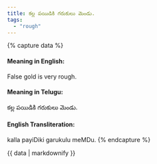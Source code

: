 ```yaml
---
title: కల్ల పయిడికి గరుకులు మెండు.
tags:
  - "rough"
---
```


{% capture data %}
#### Meaning in English:
False gold is very rough.

#### Meaning in Telugu:
కల్ల పయిడికి గరుకులు మెండు.

#### English Transliteration:
kalla payiDiki garukulu meMDu.
{% endcapture %}

{{ data | markdownify }}


